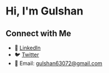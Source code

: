 #  Hi, I'm Gulshan

##  Connect with Me
- 💼 [LinkedIn](https://www.linkedin.com/in/gulshan-kumar-872512270/)  
- 🐦 [Twitter](https://x.com/gulshank0)  
- 📧 Email: gulshan63072@gmail.com 
